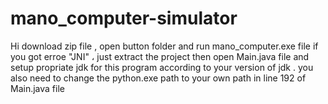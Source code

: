 # mano_computer-simulator
Hi
download zip file  , open button folder and run mano_computer.exe file
if you got erroe "JNI" ، just extract the project then  open Main.java file and setup propriate jdk for this program according to your version of jdk . you also need to change the python.exe path to your own path
in line 192 of Main.java file
